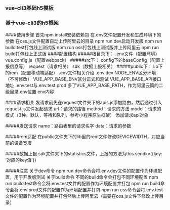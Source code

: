 ### vue-cli3基础h5模板
### 基于vue-cli3的h5框架
####使用步骤
首先npm install安装依赖包
在.env文件配置开发和生成环境下的参数
在oss.js文件配置自动上传阿里云的目录
npm run dev启动开发版
npm run build:test打包线上测试版
npm run oss打包线上测试版并上传阿里云
npm run build打包线上正式版
####配置结构
#####根目录下：
.env文件（配置环境）
vue.config.js（配置webpack）
#####src下：
config下的baseConfig（配置上报信息等）
request（请求相关）
sdk（数据上报相关）
#####public下：
lib下的rem（配置移动端适配）
.env文件相关介绍
.env.dev
NODE_ENV区分环境（不可修改）
VUE_APP_BASE_ENV区分正式和测试
VUE_APP_BASE_API接口地址
.env.test与.env.test.prod
多了VUE_APP_BASE_PATH，作为阿里云筒的二级目录
env位置
env内容

####请求相关
发请求前先在request文件夹下的apis.js添加路由，然后通过引入request.js文件发起请求
url：请求的路径
method：请求的方法
model：请求的模式（3种，默认，等待和队列，参考小程序原生框架）
添加请求api对象

#####发送请求
name：路由表里的请求名字
data：请求的参数

#####rem适配
在public文件夹下的lib里的rem文件修改DEVICEWIDTH，对应当前的设备宽度

#####数据上报
sdk文件夹下的statistics文件，上报的方法为this.sendkv({key: ‘对应的key值’})

#####注意
关于dev命令
npm run dev命令会将.env.dev文件的配置作为环境配置，用于开发版测试
关于build命令
不同的build命令会打包不同环境配置
npm run build:test命令会将.env.test文件的配置作为环境配置并打包
npm run build命令会将.env.prod文件的配置作为环境配置并打包
npm run oss命令会将.env.test文件的配置作为环境配置并打包然后上传阿里云（需要在oss.js文件下修改上传目录）
